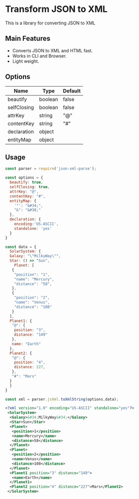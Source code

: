 # Transform JSON to XML

This is a library for converting JSON to XML

## Main Features

* Converts JSON to XML and HTML fast.
* Works in CLI and Browser.
* Light weight.

## Options

| Name | Type | Default
|---|---|---|
| beautify | boolean | false |
| selfClosing | boolean | false |
| attrKey | string | "@" |
| contentKey | string | "#" |
| declaration | object |
| entityMap | object |

## Usage

```js
const parser = require('json-xml-parse');

const options = {
  beautify: true,
  selfClosing: true,
  attrKey: "@",
  contentKey: "#",
  entityMap: {
    '"': "&#34;",
    "&": "&#38;"
  },
  declaration: {
    encoding:'US-ASCII',
    standalone: 'yes'
  }
}

const data = {
  SolarSystem: {
  Galaxy: "\"MilkyWay\"",
  Star: () => "Sun",
    Planet: [
   {
    "position": "1",
    "name": "Mercury",
    "distance": "58",
   },
   {
    "position": "2",
    "name": "Venus",
    "distance": "108"
   }
  ],
  Planet1: {
   "@": {
    position: "3",
    distance: "149"
   },
   name: "Earth"
  },
  Planet2: {
   "@": {
    position: "4",
    distance: 227,
   },
   "#": "Mars"
  }
  }
}

const xml = parser.jsXml.toXmlString(options,data);
```

```xml
<?xml version="1.0" encoding="US-ASCII" standalone="yes"?>
 <SolarSystem>
  <Galaxy>&#34;MilkyWay&#34;</Galaxy>
  <Star>Sun</Star>
  <Planet>
   <position>1</position>
   <name>Mercury</name>
   <distance>58</distance>
  </Planet>
  <Planet>
   <position>2</position>
   <name>Venus</name>
   <distance>108</distance>
  </Planet>
  <Planet1 position="3" distance="149">
   <name>Earth</name>
  </Planet1>
  <Planet2 position="4" distance="227">Mars</Planet2>
 </SolarSystem>
```
